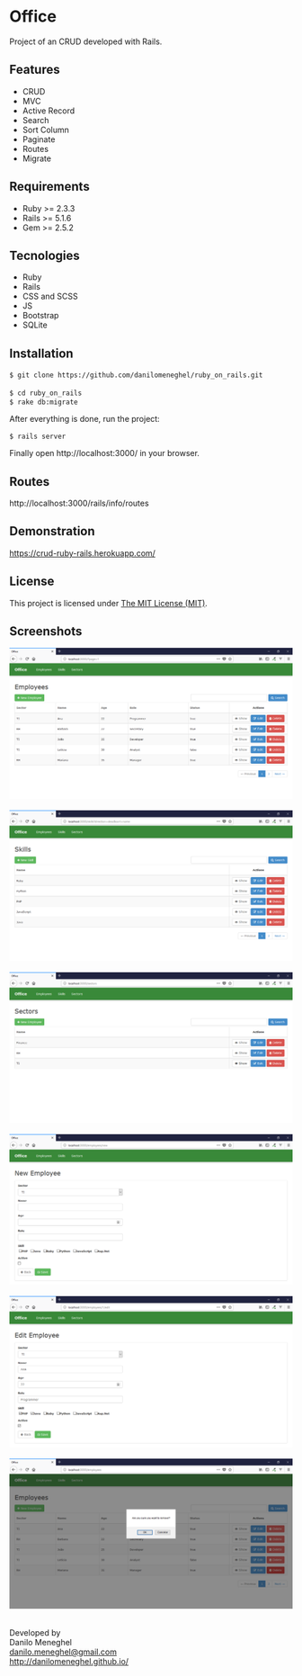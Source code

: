 # Office

Project of an CRUD developed with Rails.

## Features

- CRUD
- MVC
- Active Record
- Search
- Sort Column
- Paginate
- Routes
- Migrate

## Requirements

- Ruby >= 2.3.3
- Rails >= 5.1.6
- Gem >= 2.5.2

## Tecnologies

- Ruby
- Rails
- CSS and SCSS
- JS
- Bootstrap
- SQLite

## Installation

```
$ git clone https://github.com/danilomeneghel/ruby_on_rails.git

$ cd ruby_on_rails
$ rake db:migrate
```

After everything is done, run the project:

```
$ rails server
```

Finally open http://localhost:3000/ in your browser.

## Routes

http://localhost:3000/rails/info/routes

## Demonstration

https://crud-ruby-rails.herokuapp.com/

## License

This project is licensed under <a href="license.md">The MIT License (MIT)</a>.

## Screenshots

![Screenshots](screenshots/screenshot01.png)<br><br>
![Screenshots](screenshots/screenshot02.png)<br><br>
![Screenshots](screenshots/screenshot03.png)<br><br>
![Screenshots](screenshots/screenshot04.png)<br><br>
![Screenshots](screenshots/screenshot05.png)<br><br>
![Screenshots](screenshots/screenshot06.png)<br><br>


Developed by<br>
Danilo Meneghel<br>
danilo.meneghel@gmail.com<br>
http://danilomeneghel.github.io/<br>

